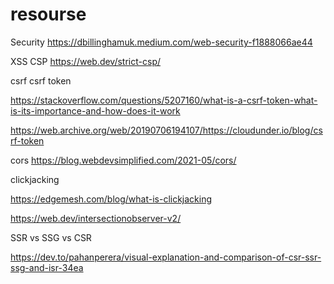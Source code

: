 # resourse

Security
https://dbillinghamuk.medium.com/web-security-f1888066ae44


XSS
CSP
https://web.dev/strict-csp/


csrf
csrf token

https://stackoverflow.com/questions/5207160/what-is-a-csrf-token-what-is-its-importance-and-how-does-it-work

https://web.archive.org/web/20190706194107/https://cloudunder.io/blog/csrf-token


cors
https://blog.webdevsimplified.com/2021-05/cors/


clickjacking

https://edgemesh.com/blog/what-is-clickjacking

https://web.dev/intersectionobserver-v2/

SSR vs SSG vs CSR

https://dev.to/pahanperera/visual-explanation-and-comparison-of-csr-ssr-ssg-and-isr-34ea


